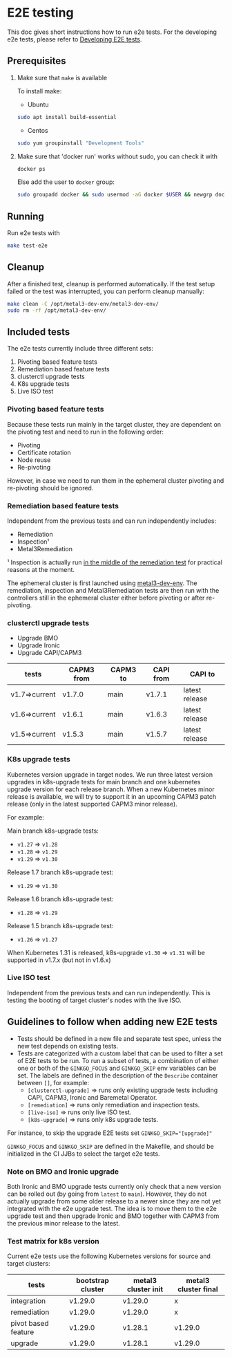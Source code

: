 # E2E testing

This doc gives short instructions how to run e2e tests. For the developing e2e
tests, please refer to
[Developing E2E tests](https://cluster-api.sigs.k8s.io/developer/e2e.html).

## Prerequisites

1. Make sure that `make` is available

   To install make:

   - Ubuntu

   ```sh
   sudo apt install build-essential
   ```

   - Centos

   ```sh
   sudo yum groupinstall "Development Tools"
   ```

1. Make sure that 'docker run' works without sudo, you can check it with

   ```sh
   docker ps
   ```

   Else add the user to `docker` group:

   ```sh
   sudo groupadd docker && sudo usermod -aG docker $USER && newgrp docker
   ```

## Running

Run e2e tests with

```sh
make test-e2e
```

## Cleanup

After a finished test, cleanup is performed automatically. If the test setup
failed or the test was interrupted, you can perform cleanup manually:

```sh
make clean -C /opt/metal3-dev-env/metal3-dev-env/
sudo rm -rf /opt/metal3-dev-env/
```

## Included tests

The e2e tests currently include three different sets:

1. Pivoting based feature tests
1. Remediation based feature tests
1. clusterctl upgrade tests
1. K8s upgrade tests
1. Live ISO test

### Pivoting based feature tests

Because these tests run mainly in the target cluster,
they are dependent on the pivoting test and need to run in the following
order:

- Pivoting
- Certificate rotation
- Node reuse
- Re-pivoting

However, in case we need to run them in the ephemeral cluster pivoting and
re-pivoting should be ignored.

### Remediation based feature tests

Independent from the previous tests and can run independently includes:

- Remediation
- Inspection¹
- Metal3Remediation

¹ Inspection is actually run
[in the middle of the remediation test](https://github.com/metal3-io/cluster-api-provider-metal3/blob/8d08f375de93a793f839b42b5ec40e6bebf98664/test/e2e/remediation_test.go#L108)
for practical reasons at the moment.

The ephemeral cluster is first launched using
[metal3-dev-env](https://github.com/metal3-io/metal3-dev-env). The remediation,
inspection and Metal3Remediation tests are then run with the controllers still
in the ephemeral cluster either before pivoting or after re-pivoting.

### clusterctl upgrade tests

- Upgrade BMO
- Upgrade Ironic
- Upgrade CAPI/CAPM3

| tests         | CAPM3 from  | CAPM3 to  | CAPI from  | CAPI to         |
| --------------| ----------- | --------- | ---------- |---------------- |
| v1.7=>current | v1.7.0      | main      | v1.7.1     | latest release  |
| v1.6=>current | v1.6.1      | main      | v1.6.3     | latest release  |
| v1.5=>current | v1.5.3      | main      | v1.5.7     | latest release  |

### K8s upgrade tests

Kubernetes version upgrade in target nodes. We run three latest version
upgrades in k8s-upgrade tests for main branch and one kubernetes upgrade
version for each release branch. When a new Kubernetes minor release is
available, we will try to support it in an upcoming CAPM3 patch release
(only in the latest supported CAPM3 minor release).

For example:

Main branch k8s-upgrade tests:

- `v1.27` => `v1.28`
- `v1.28` => `v1.29`
- `v1.29` => `v1.30`

Release 1.7 branch k8s-upgrade test:

- `v1.29` => `v1.30`

Release 1.6 branch k8s-upgrade test:

- `v1.28` => `v1.29`

Release 1.5 branch k8s-upgrade test:

- `v1.26` => `v1.27`

When Kubernetes 1.31 is released, k8s-upgrade `v1.30` => `v1.31` will be
supported in v1.7.x (but not in v1.6.x)

### Live ISO test

Independent from the previous tests and can run independently.
This is testing the booting of target cluster's nodes with the live ISO.

## Guidelines to follow when adding new E2E tests

- Tests should be defined in a new file and separate test spec, unless the new
  test depends on existing tests.
- Tests are categorized with a custom label that can be used to filter a set of
  E2E tests to be run. To run a subset of tests, a combination of either one or
  both of the `GINKGO_FOCUS` and `GINKGO_SKIP` env variables can be set. The
  labels are defined in the description of the `Describe` container between
  `[]`, for example:
   - `[clusterctl-upgrade]` => runs only existing upgrade tests including CAPI,
CAPM3, Ironic and Baremetal Operator.
   - `[remediation]` => runs only remediation and inspection tests.
   - `[live-iso]` => runs only live ISO test.
   - `[k8s-upgrade]` => runs only k8s upgrade tests.

For instance, to skip the upgrade E2E tests set `GINKGO_SKIP="[upgrade]"`

`GINKGO_FOCUS` and `GINKGO_SKIP` are defined in the Makefile, and should be
initialized in the CI JJBs to select the target e2e tests.

### Note on BMO and Ironic upgrade

Both Ironic and BMO upgrade tests currently only check that a new version can be
rolled out (by going from `latest` to `main`). However, they do not actually
upgrade from some older release to a newer since they are not yet integrated
with the e2e upgrade test. The idea is to move them to the e2e upgrade test and
then upgrade Ironic and BMO together with CAPM3 from the previous minor release
to the latest.

### Test matrix for k8s version

Current e2e tests use the following Kubernetes versions for source and target
clusters:

<!-- markdownlint-disable MD013 -->

| tests               | bootstrap cluster | metal3 cluster init | metal3 cluster final |
| ------------------- | ----------------- | ------------------- | -------------------- |
| integration         | v1.29.0           | v1.29.0             | x                    |
| remediation         | v1.29.0           | v1.29.0             | x                    |
| pivot based feature | v1.29.0           | v1.28.1             | v1.29.0              |
| upgrade             | v1.29.0           | v1.28.1             | v1.29.0              |

<!-- markdownlint-enable MD013 -->

